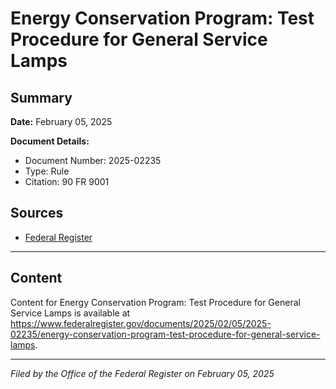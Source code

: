 # Energy Conservation Program: Test Procedure for General Service Lamps

## Summary

**Date:** February 05, 2025

**Document Details:**
- Document Number: 2025-02235
- Type: Rule
- Citation: 90 FR 9001

## Sources
- [Federal Register](https://www.federalregister.gov/documents/2025/02/05/2025-02235/energy-conservation-program-test-procedure-for-general-service-lamps)

---

## Content

Content for Energy Conservation Program: Test Procedure for General Service Lamps is available at https://www.federalregister.gov/documents/2025/02/05/2025-02235/energy-conservation-program-test-procedure-for-general-service-lamps.

---

*Filed by the Office of the Federal Register on February 05, 2025*
